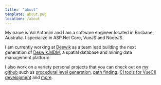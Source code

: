 ```yaml
---
title:  "about"
template: about.pug
location: /about
---
```


My name is Val Antonini and I am a software engineer located in Brisbane, Australia. I specialize in ASP.Net Core, VueJS and NodeJS. 

I am currently working at [Deswik](http://www.deswik.com "Deswik") as a team lead building the next generation of [Deswik.MDM](https://www.deswik.com/product-detail/deswik-miningdatamanagement/ "Deswik MDM"), a spatial database and mining data management platform.

I also work on a variety personal projects that you can check out on [my github](https://github.com/valantonini "Github - valantonini") such as [procedural level generation](https://github.com/valantonini/Promethean "Promethean procedural level generator"), [path finding](https://github.com/valantonini/AStar "A* pathfinding"), [CI tools for VueCli development](https://github.com/valantonini/vue-slint "vue-slint") and [more](https://github.com/valantonini?tab=repositories "valantonini repositories").
